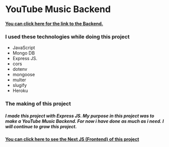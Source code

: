 # YouTube Music Backend

#### [You can click here for the link to the Backend.](https://youtube-music-backend.herokuapp.com/)

### I used these technologies while doing this project

* JavaScript
* Mongo DB
* Express JS.
* cors
* dotenv
* mongoose
* multer
* slugify
* Heroku

### The making of this project

##### I made this project with Express JS. My purpose in this project was to make a YouTube Music Backend. For now i have done as much as i need. I will continue to grow this project.

#### [You can click here to see the Next JS (Frontend) of this project](https://github.com/KamilcanCelik/YouTube-Music-Frontend)